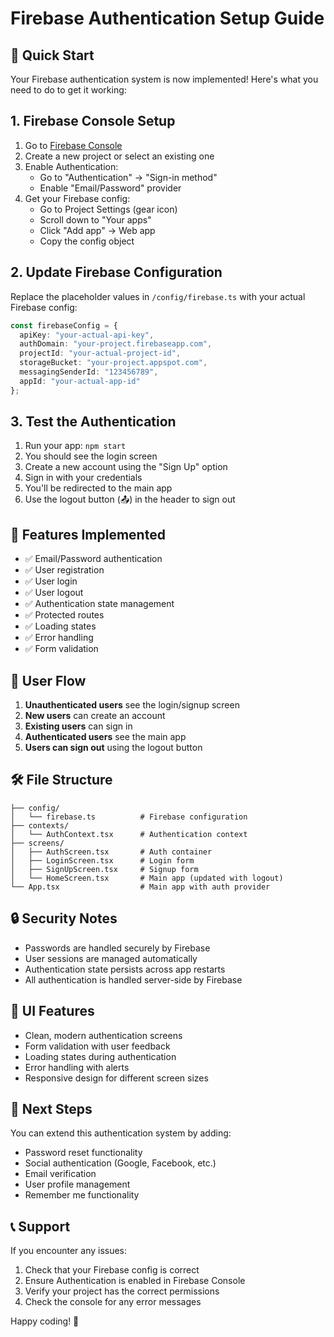 # Firebase Authentication Setup Guide

## 🚀 Quick Start

Your Firebase authentication system is now implemented! Here's what you need to do to get it working:

## 1. Firebase Console Setup

1. Go to [Firebase Console](https://console.firebase.google.com/)
2. Create a new project or select an existing one
3. Enable Authentication:
   - Go to "Authentication" → "Sign-in method"
   - Enable "Email/Password" provider
4. Get your Firebase config:
   - Go to Project Settings (gear icon)
   - Scroll down to "Your apps"
   - Click "Add app" → Web app
   - Copy the config object

## 2. Update Firebase Configuration

Replace the placeholder values in `/config/firebase.ts` with your actual Firebase config:

```typescript
const firebaseConfig = {
  apiKey: "your-actual-api-key",
  authDomain: "your-project.firebaseapp.com",
  projectId: "your-actual-project-id",
  storageBucket: "your-project.appspot.com",
  messagingSenderId: "123456789",
  appId: "your-actual-app-id"
};
```

## 3. Test the Authentication

1. Run your app: `npm start`
2. You should see the login screen
3. Create a new account using the "Sign Up" option
4. Sign in with your credentials
5. You'll be redirected to the main app
6. Use the logout button (📤) in the header to sign out

## 🔧 Features Implemented

- ✅ Email/Password authentication
- ✅ User registration
- ✅ User login
- ✅ User logout
- ✅ Authentication state management
- ✅ Protected routes
- ✅ Loading states
- ✅ Error handling
- ✅ Form validation

## 📱 User Flow

1. **Unauthenticated users** see the login/signup screen
2. **New users** can create an account
3. **Existing users** can sign in
4. **Authenticated users** see the main app
5. **Users can sign out** using the logout button

## 🛠️ File Structure

```
├── config/
│   └── firebase.ts          # Firebase configuration
├── contexts/
│   └── AuthContext.tsx      # Authentication context
├── screens/
│   ├── AuthScreen.tsx       # Auth container
│   ├── LoginScreen.tsx      # Login form
│   ├── SignUpScreen.tsx     # Signup form
│   └── HomeScreen.tsx       # Main app (updated with logout)
└── App.tsx                  # Main app with auth provider
```

## 🔒 Security Notes

- Passwords are handled securely by Firebase
- User sessions are managed automatically
- Authentication state persists across app restarts
- All authentication is handled server-side by Firebase

## 🎨 UI Features

- Clean, modern authentication screens
- Form validation with user feedback
- Loading states during authentication
- Error handling with alerts
- Responsive design for different screen sizes

## 🚀 Next Steps

You can extend this authentication system by adding:
- Password reset functionality
- Social authentication (Google, Facebook, etc.)
- Email verification
- User profile management
- Remember me functionality

## 📞 Support

If you encounter any issues:
1. Check that your Firebase config is correct
2. Ensure Authentication is enabled in Firebase Console
3. Verify your project has the correct permissions
4. Check the console for any error messages

Happy coding! 🎉

